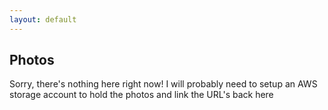 ```yaml
---
layout: default
---
```

## Photos

Sorry, there's nothing here right now!
I will probably need to setup an AWS storage account to hold the photos and link the URL's back here